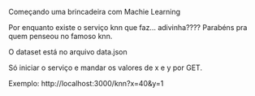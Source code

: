 Começando uma brincadeira com Machie Learning

Por enquanto existe o serviço knn que faz... adivinha???? Parabéns pra quem penseou no famoso knn.

O dataset está no arquivo data.json

Só iniciar o serviço e mandar os valores de x e y por GET.

Exemplo: http://localhost:3000/knn?x=40&y=1
